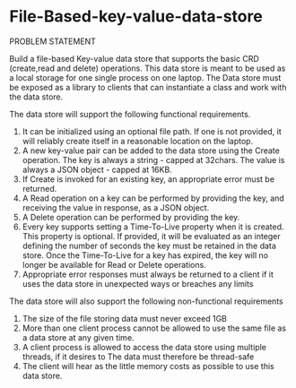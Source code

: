 # File-Based-key-value-data-store

PROBLEM STATEMENT

Build a file-based Key-value data store that supports the basic CRD (create,read and delete) operations. This data store is meant to be used as a local storage for one single process on one laptop. The Data store must be exposed as a library to clients that can instantiate a class and work with the data store.

The data store will support the following functional requirements.
 1. It can be initialized using an optional file path. If one is not provided, it will reliably create itself in a reasonable location on the laptop.
 2. A new key-value pair can be added to the data store using the Create operation. The key is always a string - capped at 32chars. The value is always a JSON object - capped at       16KB.
 3. If Create is invoked for an existing key, an appropriate error must be returned.
 4. A Read operation on a key can be performed by providing the key, and receiving the value in response, as a JSON object.
 5. A Delete operation can be performed by providing the key.
 6. Every key supports setting a Time-To-Live property when it is created. This property is optional. If provided, it will be evaluated as an integer defining the number of           seconds the key must be retained in the data store. Once the Time-To-Live for a key has expired, the key will no longer be available for Read or Delete operations.
 7. Appropriate error responses must always be returned to a client if it uses the data store in unexpected ways or breaches any limits
 
The data store will also support the following non-functional requirements

 1. The size of the file storing data must never exceed 1GB
 2. More than one client process cannot be allowed to use the same file as a data store at any given time.
 3. A client process is allowed to access the data store using multiple threads, if it desires to The data must therefore be thread-safe
 4. The client will hear as the little memory costs as possible to use this data store.
